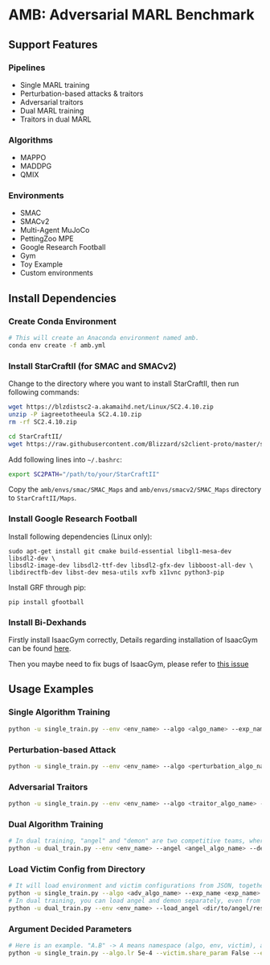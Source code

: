 # AMB: Adversarial MARL Benchmark

## Support Features

### Pipelines

* Single MARL training
* Perturbation-based attacks & traitors
* Adversarial traitors
* Dual MARL training
* Traitors in dual MARL

### Algorithms

* MAPPO
* MADDPG
* QMIX

### Environments

* SMAC
* SMACv2
* Multi-Agent MuJoCo
* PettingZoo MPE
* Google Research Football
* Gym
* Toy Example
* Custom environments

## Install Dependencies

### Create Conda Environment

```bash
# This will create an Anaconda environment named amb.
conda env create -f amb.yml
```

### Install StarCraftII (for SMAC and SMACv2)

Change to the directory where you want to install StarCraftII, then run following commands:

```bash
wget https://blzdistsc2-a.akamaihd.net/Linux/SC2.4.10.zip
unzip -P iagreetotheeula SC2.4.10.zip 
rm -rf SC2.4.10.zip

cd StarCraftII/
wget https://raw.githubusercontent.com/Blizzard/s2client-proto/master/stableid.json
```

Add following lines into `~/.bashrc`:

```bash
export SC2PATH="/path/to/your/StarCraftII"
```

Copy the `amb/envs/smac/SMAC_Maps` and `amb/envs/smacv2/SMAC_Maps` directory to `StarCraftII/Maps`.

### Install Google Research Football

Install following dependencies (Linux only):

```shell
sudo apt-get install git cmake build-essential libgl1-mesa-dev libsdl2-dev \
libsdl2-image-dev libsdl2-ttf-dev libsdl2-gfx-dev libboost-all-dev \
libdirectfb-dev libst-dev mesa-utils xvfb x11vnc python3-pip
```

Install GRF through pip:

```shell
pip install gfootball
```

### Install Bi-Dexhands

Firstly install IsaacGym correctly, Details regarding installation of IsaacGym can be found [here](https://developer.nvidia.com/isaac-gym).

Then you maybe need to fix bugs of IsaacGym, please refer to [this issue](https://forums.developer.nvidia.com/t/attributeerror-module-numpy-has-no-attribute-float/270702)

## Usage Examples

### Single Algorithm Training

```bash
python -u single_train.py --env <env_name> --algo <algo_name> --exp_name <exp_name> --run single
```

### Perturbation-based Attack

```bash
python -u single_train.py --env <env_name> --algo <perturbation_algo_name> --exp_name <exp_name> --run perturbation --victim <victim_algo_name> --victim.model_dir <dir/to/your/model>
```

### Adversarial Traitors

```bash
python -u single_train.py --env <env_name> --algo <traitor_algo_name> --exp_name <exp_name> --run traitor --victim <victim_algo_name> --victim.model_dir <dir/to/your/model>
```

### Dual Algorithm Training

```bash
# In dual training, "angel" and "demon" are two competitive teams, where we only train "angel" but fix "demon".
python -u dual_train.py --env <env_name> --angel <angel_algo_name> --demon <demon_algo_name> --exp_name <exp_name> --run dual
```

### Load Victim Config from Directory

```bash
# It will load environment and victim configurations from JSON, together with the victim's checkpoints in "models/" directory
python -u single_train.py --algo <adv_algo_name> --exp_name <exp_name> --run [traitor|perturbation] --load_victim <dir/to/victim/results>
# In dual training, you can load angel and demon separately, even from single training checkpoint.
python -u dual_train.py --env <env_name> --load_angel <dir/to/angel/results> --load_victim <dir/to/demon/results> --exp_name <exp_name> --run dual
```

### Argument Decided Parameters

```bash
# Here is an example. "A.B" -> A means namespace (algo, env, victim), and B means the parameter name.
python -u single_train.py --algo.lr 5e-4 --victim.share_param False --env.map_name 2s3z
```